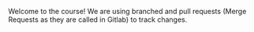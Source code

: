 Welcome to the course! 
We are using branched and pull requests (Merge Requests as they are called in Gitlab) to track changes.


